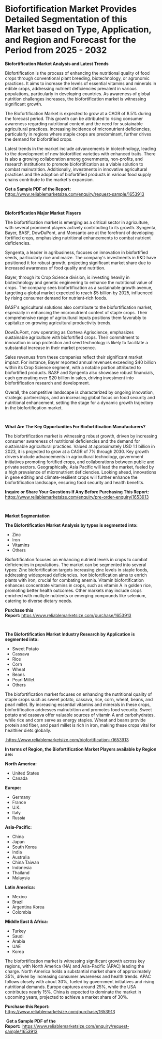 <p><h1>Biofortification Market Provides Detailed Segmentation of this Market based on Type, Application, and Region and Forecast for the Period from 2025 - 2032</h1></p><p><strong>Biofortification Market Analysis and Latest Trends</strong></p>
<p><p>Biofortification is the process of enhancing the nutritional quality of food crops through conventional plant breeding, biotechnology, or agronomic practices. It aims to increase the levels of essential vitamins and minerals in edible crops, addressing nutrient deficiencies prevalent in various populations, particularly in developing countries. As awareness of global nutrition challenges increases, the biofortification market is witnessing significant growth.</p><p>The Biofortification Market is expected to grow at a CAGR of 8.5% during the forecast period. This growth can be attributed to rising consumer awareness regarding nutritional content and the need for sustainable agricultural practices. Increasing incidence of micronutrient deficiencies, particularly in regions where staple crops are predominant, further drives the demand for biofortified crops. </p><p>Latest trends in the market include advancements in biotechnology, leading to the development of new biofortified varieties with enhanced traits. There is also a growing collaboration among governments, non-profits, and research institutions to promote biofortification as a viable solution to combat malnutrition. Additionally, investments in innovative agricultural practices and the adoption of biofortified products in various food supply chains contribute to the market's expansion.</p></p>
<p><strong>Get a Sample PDF of the Report:&nbsp;</strong> <a href="https://www.reliablemarketsize.com/enquiry/request-sample/1653913?utm_campaign=2113&utm_medium=2&utm_source=Github&utm_content=ia&utm_term=16042025&utm_id=biofortification">https://www.reliablemarketsize.com/enquiry/request-sample/1653913</a></p>
<p>&nbsp;</p>
<p><strong>Biofortification Major Market Players</strong></p>
<p><p>The biofortification market is emerging as a critical sector in agriculture, with several prominent players actively contributing to its growth. Syngenta, Bayer, BASF, DowDuPont, and Monsanto are at the forefront of developing fortified crops, emphasizing nutritional enhancements to combat nutrient deficiencies.</p><p>Syngenta, a leader in agribusiness, focuses on innovation in biofortified seeds, particularly rice and maize. The company's investments in R&D have positioned it for robust growth, projecting significant market share due to increased awareness of food quality and nutrition.</p><p>Bayer, through its Crop Science division, is investing heavily in biotechnology and genetic engineering to enhance the nutritional value of crops. The company sees biofortification as a sustainable growth avenue, targeting a global market expected to reach $5 billion by 2025, influenced by rising consumer demand for nutrient-rich foods.</p><p>BASF's agricultural solutions also contribute to the biofortification market, especially in enhancing the micronutrient content of staple crops. Their comprehensive range of agricultural inputs positions them favorably to capitalize on growing agricultural productivity trends.</p><p>DowDuPont, now operating as Corteva Agriscience, emphasizes sustainable agriculture with biofortified crops. Their commitment to innovation in crop protection and seed technology is likely to facilitate a substantial increase in their market presence.</p><p>Sales revenues from these companies reflect their significant market impact. For instance, Bayer reported annual revenues exceeding $40 billion within its Crop Science segment, with a notable portion attributed to biofortified products. BASF and Syngenta also showcase robust financials, each generating over $20 billion in sales, driving investment into biofortification research and development.</p><p>Overall, the competitive landscape is characterized by ongoing innovation, strategic partnerships, and an increasing global focus on food security and nutritional enhancement, setting the stage for a dynamic growth trajectory in the biofortification market.</p></p>
<p>&nbsp;</p>
<p><strong>What Are The Key Opportunities For Biofortification Manufacturers?</strong></p>
<p><p>The biofortification market is witnessing robust growth, driven by increasing consumer awareness of nutritional deficiencies and the demand for sustainable agricultural practices. Valued at approximately USD 1.1 billion in 2023, it is projected to grow at a CAGR of 7% through 2030. Key growth drivers include advancements in agricultural technology, government initiatives promoting fortified crops, and collaborations between public and private sectors. Geographically, Asia Pacific will lead the market, fueled by a high prevalence of micronutrient deficiencies. Looking ahead, innovations in gene editing and climate-resilient crops will further enhance the biofortification landscape, ensuring food security and health benefits.</p></p>
<p><strong>Inquire or Share Your Questions If Any Before Purchasing This Report:</strong> <a href="https://www.reliablemarketsize.com/enquiry/pre-order-enquiry/1653913?utm_campaign=2113&utm_medium=2&utm_source=Github&utm_content=ia&utm_term=16042025&utm_id=biofortification">https://www.reliablemarketsize.com/enquiry/pre-order-enquiry/1653913</a></p>
<p>&nbsp;</p>
<p><strong>Market Segmentation</strong></p>
<p><strong>The Biofortification Market Analysis by types is segmented into:</strong></p>
<p><ul><li>Zinc</li><li>Iron</li><li>Vitamins</li><li>Others</li></ul></p>
<p><p>Biofortification focuses on enhancing nutrient levels in crops to combat deficiencies in populations. The market can be segmented into several types: Zinc biofortification targets increasing zinc levels in staple foods, addressing widespread deficiencies. Iron biofortification aims to enrich plants with iron, crucial for combating anemia. Vitamin biofortification enhances concentrate vitamins in crops, such as vitamin A in golden rice, promoting better health outcomes. Other markets may include crops enriched with multiple nutrients or emerging compounds like selenium, catering to diverse dietary needs.</p></p>
<p><strong>Purchase this Report:&nbsp;</strong><a href="https://www.reliablemarketsize.com/purchase/1653913?utm_campaign=2113&utm_medium=2&utm_source=Github&utm_content=ia&utm_term=16042025&utm_id=biofortification">https://www.reliablemarketsize.com/purchase/1653913</a></p>
<p>&nbsp;</p>
<p><strong>The Biofortification Market Industry Research by Application is segmented into:</strong></p>
<p><ul><li>Sweet Potato</li><li>Cassava</li><li>Rice</li><li>Corn</li><li>Wheat</li><li>Beans</li><li>Pearl Millet</li><li>Others</li></ul></p>
<p><p>The biofortification market focuses on enhancing the nutritional quality of staple crops such as sweet potato, cassava, rice, corn, wheat, beans, and pearl millet. By increasing essential vitamins and minerals in these crops, biofortification addresses malnutrition and promotes food security. Sweet potato and cassava offer valuable sources of vitamin A and carbohydrates, while rice and corn serve as energy staples. Wheat and beans provide protein and fiber, and pearl millet is rich in iron, making these crops vital for healthier diets globally.</p></p>
<p><a href="https://www.reliablemarketsize.com/biofortification-r1653913?utm_campaign=2113&utm_medium=2&utm_source=Github&utm_content=ia&utm_term=16042025&utm_id=biofortification">&nbsp;https://www.reliablemarketsize.com/biofortification-r1653913</a></p>
<p><strong>In terms of Region, the Biofortification Market Players available by Region are:</strong></p>
<p>
    <p> <strong> North America: </strong>
        <ul>
            <li>United States</li>
            <li>Canada</li>
        </ul>
        </p> 
    <p> <strong> Europe: </strong>
        <ul>
            <li>Germany</li>
            <li>France</li>
            <li>U.K.</li>
            <li>Italy</li>
            <li>Russia</li>
        </ul>
        </p> 
    <p> <strong> Asia-Pacific: </strong>
        <ul>
            <li>China</li>
            <li>Japan</li>
            <li>South Korea</li>
            <li>India</li>
            <li>Australia</li>
            <li>China Taiwan</li>
            <li>Indonesia</li>
            <li>Thailand</li>
            <li>Malaysia</li>
        </ul>
        </p> 
    <p> <strong> Latin America: </strong>
        <ul>
            <li>Mexico</li>
            <li>Brazil</li>
            <li>Argentina Korea</li>
            <li>Colombia</li>
        </ul>
        </p> 
    <p> <strong> Middle East & Africa: </strong>
        <ul>
            <li>Turkey</li>
            <li>Saudi</li>
            <li>Arabia</li>
            <li>UAE</li>
            <li>Korea</li>
        </ul>
    </p>
    </p>
<p><p>The biofortification market is witnessing significant growth across key regions, with North America (NA) and Asia-Pacific (APAC) leading the charge. North America holds a substantial market share of approximately 35%, driven by increasing consumer awareness and health trends. APAC follows closely with about 30%, fueled by government initiatives and rising nutritional demands. Europe captures around 25%, while the USA contributes nearly 15%. China is expected to dominate the market in upcoming years, projected to achieve a market share of 30%.</p></p>
<p><strong>Purchase this Report: </strong><a href="https://www.reliablemarketsize.com/purchase/1653913?utm_campaign=2113&utm_medium=2&utm_source=Github&utm_content=ia&utm_term=16042025&utm_id=biofortification">https://www.reliablemarketsize.com/purchase/1653913</a></p>
<p>&nbsp;<strong>Get a Sample PDF of the Report:&nbsp;&nbsp;</strong><a href="https://www.reliablemarketsize.com/enquiry/request-sample/1653913?utm_campaign=2113&utm_medium=2&utm_source=Github&utm_content=ia&utm_term=16042025&utm_id=biofortification">https://www.reliablemarketsize.com/enquiry/request-sample/1653913</a></p>
<p><strong></strong></p>
<p><p></p><p></p><p></p></p>